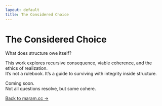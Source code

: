 ```yaml
---
layout: default
title: The Considered Choice
---
```


# The Considered Choice

What does structure owe itself?

This work explores recursive consequence, viable coherence, and the ethics of realization.  
It’s not a rulebook. It’s a guide to surviving with integrity inside structure.

Coming soon.  
Not all questions resolve, but some cohere.

[Back to maram.cc →](/)

